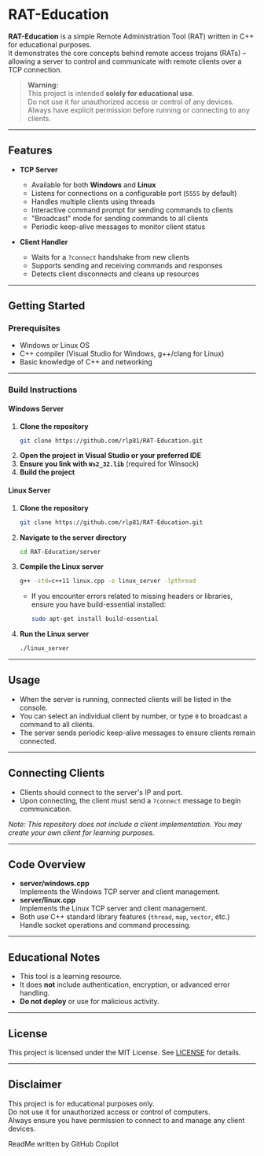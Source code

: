 # RAT-Education

**RAT-Education** is a simple Remote Administration Tool (RAT) written in C++ for educational purposes.  
It demonstrates the core concepts behind remote access trojans (RATs) – allowing a server to control and communicate with remote clients over a TCP connection.

> **Warning:**  
> This project is intended **solely for educational use**.  
> Do not use it for unauthorized access or control of any devices.  
> Always have explicit permission before running or connecting to any clients.

---

## Features

- **TCP Server**
  - Available for both **Windows** and **Linux**
  - Listens for connections on a configurable port (`5555` by default)
  - Handles multiple clients using threads
  - Interactive command prompt for sending commands to clients
  - "Broadcast" mode for sending commands to all clients
  - Periodic keep-alive messages to monitor client status

- **Client Handler**
  - Waits for a `?connect` handshake from new clients
  - Supports sending and receiving commands and responses
  - Detects client disconnects and cleans up resources

---

## Getting Started

### Prerequisites

- Windows or Linux OS
- C++ compiler (Visual Studio for Windows, g++/clang for Linux)
- Basic knowledge of C++ and networking

---

### Build Instructions

#### Windows Server

1. **Clone the repository**
   ```sh
   git clone https://github.com/rlp81/RAT-Education.git
   ```
2. **Open the project in Visual Studio or your preferred IDE**
3. **Ensure you link with `Ws2_32.lib`** (required for Winsock)
4. **Build the project**

#### Linux Server

1. **Clone the repository**
   ```sh
   git clone https://github.com/rlp81/RAT-Education.git
   ```
2. **Navigate to the server directory**
   ```sh
   cd RAT-Education/server
   ```
3. **Compile the Linux server**
   ```sh
   g++ -std=c++11 linux.cpp -o linux_server -lpthread
   ```
   - If you encounter errors related to missing headers or libraries, ensure you have build-essential installed:
     ```sh
     sudo apt-get install build-essential
     ```
4. **Run the Linux server**
   ```sh
   ./linux_server
   ```

---

## Usage

- When the server is running, connected clients will be listed in the console.
- You can select an individual client by number, or type `0` to broadcast a command to all clients.
- The server sends periodic keep-alive messages to ensure clients remain connected.

---

## Connecting Clients

- Clients should connect to the server's IP and port.
- Upon connecting, the client must send a `?connect` message to begin communication.

*Note: This repository does not include a client implementation. You may create your own client for learning purposes.*

---

## Code Overview

- **server/windows.cpp**  
  Implements the Windows TCP server and client management.
- **server/linux.cpp**  
  Implements the Linux TCP server and client management.
- Both use C++ standard library features (`thread`, `map`, `vector`, etc.)  
  Handle socket operations and command processing.

---

## Educational Notes

- This tool is a learning resource.  
- It does **not** include authentication, encryption, or advanced error handling.
- **Do not deploy** or use for malicious activity.

---

## License

This project is licensed under the MIT License. See [LICENSE](LICENSE) for details.

---

## Disclaimer

This project is for educational purposes only.  
Do not use it for unauthorized access or control of computers.  
Always ensure you have permission to connect to and manage any client devices.

ReadMe written by GitHub Copilot

